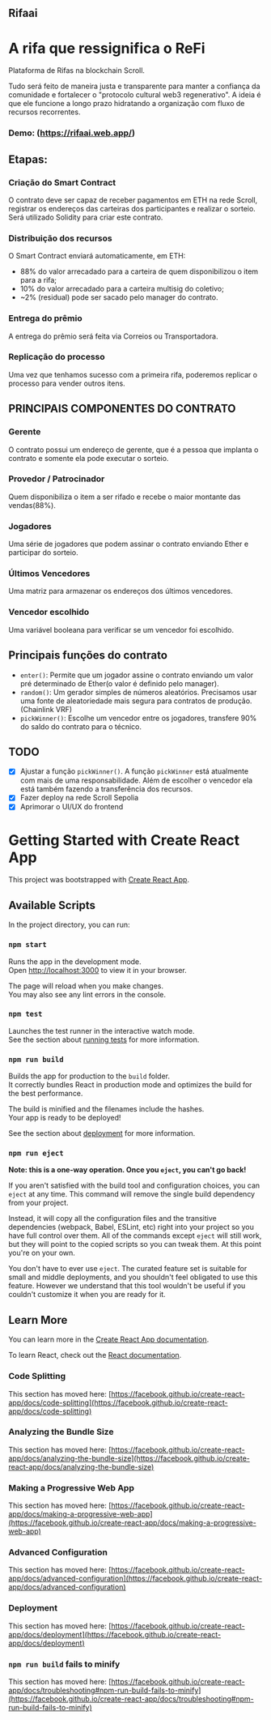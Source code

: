 ## Rifaai
# A rifa que ressignifica o ReFi

Plataforma de Rifas na blockchain Scroll.

Tudo será feito de maneira justa e transparente para manter a confiança da comunidade e fortalecer o "protocolo cultural web3 regenerativo". A ideia é que ele funcione a longo prazo hidratando a organização com fluxo de recursos recorrentes.

### Demo: (https://rifaai.web.app/)

## Etapas:

### Criação do Smart Contract

O contrato deve ser capaz de receber pagamentos em ETH na rede Scroll, registrar os endereços das carteiras dos participantes e realizar o sorteio. Será utilizado Solidity para criar este contrato.

### Distribuição dos recursos

O Smart Contract enviará automaticamente, em ETH:

- 88% do valor arrecadado para a carteira de quem disponibilizou o item para a rifa;
- 10% do valor arrecadado para a carteira multisig do coletivo;
- ~2% (residual) pode ser sacado pelo manager do contrato.

### Entrega do prêmio

A entrega do prêmio será feita via Correios ou Transportadora.

### Replicação do processo

Uma vez que tenhamos sucesso com a primeira rifa, poderemos replicar o processo para vender outros itens.

## PRINCIPAIS COMPONENTES DO CONTRATO

### Gerente

O contrato possui um endereço de gerente, que é a pessoa que implanta o contrato e somente ela pode executar o sorteio.

### Provedor / Patrocinador

Quem disponibiliza o item a ser rifado e recebe o maior montante das vendas(88%).

### Jogadores

Uma série de jogadores que podem assinar o contrato enviando Ether e participar do sorteio.

### Últimos Vencedores

Uma matriz para armazenar os endereços dos últimos vencedores.

### Vencedor escolhido

Uma variável booleana para verificar se um vencedor foi escolhido.

## Principais funções do contrato

- `enter()`: Permite que um jogador assine o contrato enviando um valor pré determinado de Ether(o valor é definido pelo manager).
- `random()`: Um gerador simples de números aleatórios. Precisamos usar uma fonte de aleatoriedade mais segura para contratos de produção.(Chainlink VRF)
- `pickWinner()`: Escolhe um vencedor entre os jogadores, transfere 90% do saldo do contrato para o técnico.

## TODO

- [x] Ajustar a função `pickWinner()`. A função `pickWinner` está atualmente com mais de uma responsabilidade. Além de escolher o vencedor ela está também fazendo a transferência dos recursos.
- [x] Fazer deploy na rede Scroll Sepolia
- [x] Aprimorar o UI/UX do frontend

# Getting Started with Create React App

This project was bootstrapped with [Create React App](https://github.com/facebook/create-react-app).

## Available Scripts

In the project directory, you can run:

### `npm start`

Runs the app in the development mode.\
Open [http://localhost:3000](http://localhost:3000) to view it in your browser.

The page will reload when you make changes.\
You may also see any lint errors in the console.

### `npm test`

Launches the test runner in the interactive watch mode.\
See the section about [running tests](https://facebook.github.io/create-react-app/docs/running-tests) for more information.

### `npm run build`

Builds the app for production to the `build` folder.\
It correctly bundles React in production mode and optimizes the build for the best performance.

The build is minified and the filenames include the hashes.\
Your app is ready to be deployed!

See the section about [deployment](https://facebook.github.io/create-react-app/docs/deployment) for more information.

### `npm run eject`

**Note: this is a one-way operation. Once you `eject`, you can't go back!**

If you aren't satisfied with the build tool and configuration choices, you can `eject` at any time. This command will remove the single build dependency from your project.

Instead, it will copy all the configuration files and the transitive dependencies (webpack, Babel, ESLint, etc) right into your project so you have full control over them. All of the commands except `eject` will still work, but they will point to the copied scripts so you can tweak them. At this point you're on your own.

You don't have to ever use `eject`. The curated feature set is suitable for small and middle deployments, and you shouldn't feel obligated to use this feature. However we understand that this tool wouldn't be useful if you couldn't customize it when you are ready for it.

## Learn More

You can learn more in the [Create React App documentation](https://facebook.github.io/create-react-app/docs/getting-started).

To learn React, check out the [React documentation](https://reactjs.org/).

### Code Splitting

This section has moved here: [https://facebook.github.io/create-react-app/docs/code-splitting](https://facebook.github.io/create-react-app/docs/code-splitting)

### Analyzing the Bundle Size

This section has moved here: [https://facebook.github.io/create-react-app/docs/analyzing-the-bundle-size](https://facebook.github.io/create-react-app/docs/analyzing-the-bundle-size)

### Making a Progressive Web App

This section has moved here: [https://facebook.github.io/create-react-app/docs/making-a-progressive-web-app](https://facebook.github.io/create-react-app/docs/making-a-progressive-web-app)

### Advanced Configuration

This section has moved here: [https://facebook.github.io/create-react-app/docs/advanced-configuration](https://facebook.github.io/create-react-app/docs/advanced-configuration)

### Deployment

This section has moved here: [https://facebook.github.io/create-react-app/docs/deployment](https://facebook.github.io/create-react-app/docs/deployment)

### `npm run build` fails to minify

This section has moved here: [https://facebook.github.io/create-react-app/docs/troubleshooting#npm-run-build-fails-to-minify](https://facebook.github.io/create-react-app/docs/troubleshooting#npm-run-build-fails-to-minify)
